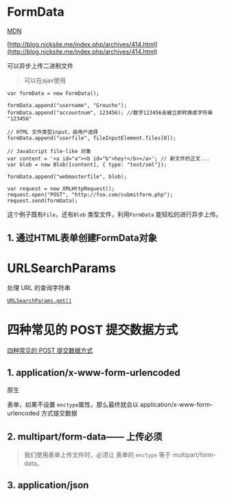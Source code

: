 # FormData

[MDN](https://developer.mozilla.org/zh-CN/docs/Web/API/FormData/Using_FormData_Objects)

[http://blog.nicksite.me/index.php/archives/414.html](http://blog.nicksite.me/index.php/archives/414.html)

可以异步上传二进制文件

> 可以在ajax使用

```
var formData = new FormData();

formData.append("username", "Groucho");
formData.append("accountnum", 123456); //数字123456会被立即转换成字符串 "123456"

// HTML 文件类型input，由用户选择
formData.append("userfile", fileInputElement.files[0]);

// JavaScript file-like 对象
var content = '<a id="a"><b id="b">hey!</b></a>'; // 新文件的正文...
var blob = new Blob([content], { type: "text/xml"});

formData.append("webmasterfile", blob);

var request = new XMLHttpRequest();
request.open("POST", "http://foo.com/submitform.php");
request.send(formData);
```

这个例子既有`File`，还有`Blob` 类型文件，利用`FormData` 能轻松的进行异步上传。

## 1. 通过HTML表单创建FormData对象





# URLSearchParams

处理 URL 的查询字符串

[`URLSearchParams.get()`](https://developer.mozilla.org/zh-CN/docs/Web/API/URLSearchParams/get)



# 四种常见的 POST 提交数据方式

[四种常见的 POST 提交数据方式](https://imququ.com/post/four-ways-to-post-data-in-http.html)

## 1. application/x-www-form-urlencoded

原生<form>表单，如果不设置 `enctype`属性，那么最终就会以 application/x-www-form-urlencoded 方式提交数据



## 2. multipart/form-data—— 上传必须

> 我们使用表单上传文件时，必须让 <form> 表单的 `enctype` 等于 multipart/form-data。



## 3. application/json


